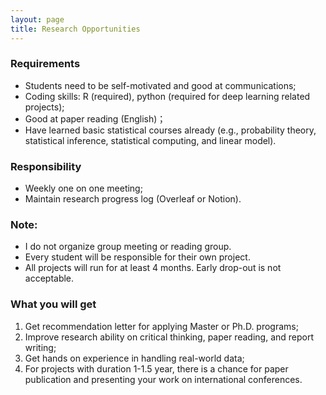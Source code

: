 ```yaml
---
layout: page
title: Research Opportunities
---
```


### Requirements

- Students need to be self-motivated and good at communications;
- Coding skills: R (required), python (required for deep learning related projects);
- Good at paper reading (English)；
- Have learned basic statistical courses already (e.g., probability theory, statistical inference, statistical computing, and linear model).

### Responsibility

- Weekly one on one meeting;
- Maintain research progress log (Overleaf or Notion).

### Note:

- I do not organize group meeting or reading group.
- Every student will be responsible for their own project.
- All projects will run for at least 4 months. Early drop-out is not acceptable.

### What you will get

1. Get recommendation letter for applying Master or Ph.D. programs;
2. Improve research ability on critical thinking, paper reading, and report writing;
3. Get hands on experience in handling real-world data;
4. For projects with duration 1-1.5 year, there is a chance for paper publication and presenting your work on international conferences.
